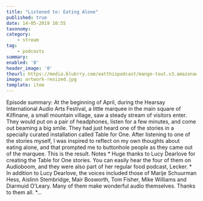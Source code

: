 ```yaml
---
title: "Listened to: Eating Alone"
published: true
date: 14-05-2019 10:55
taxonomy:
category:
	- stream
tag:
	- podcasts
summary:
enabled: '0'
header_image: '0'
theurl: https://media.blubrry.com/eatthispodcast/mange-tout.s3.amazonaws.com/2019/eating-alone.mp3
image: artwork-resized.jpg
template: item
---
```

 
Episode summary: At the beginning of April, during the Hearsay International Audio Arts Festival, a little marquee in the main square of Kilfinane, a small mountain village, saw a steady stream of visitors enter. They would put on a pair of headphones, listen for a few minutes, and come out beaming a big smile. They had just heard one of the stories in a specially curated installation called Table for One. After listening to one of the stories myself, I was inspired to reflect on my own thoughts about eating alone, and that prompted me to buttonhole people as they came out of the marquee. This is the result. Notes * Huge thanks to Lucy Dearlove for creating the Table for One stories. You can easily hear the four of them on Audioboom, and they were also part of her regular food podcast, Lecker. * In addition to Lucy Dearlove, the voices included those of Marije Schuurman Hess, Aislinn Stembridge, Mair Bosworth, Tom Fisher, Mike Williams and Diarmuid O’Leary. Many of them make wonderful audio themselves. Thanks to them all. *…
